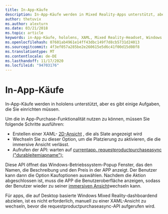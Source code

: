 ```yaml
---
title: In-App-Käufe
description: In-App-Käufe werden in Mixed Reality-Apps unterstützt, aber es gibt einige Aufgaben, die Sie einrichten müssen.
author: thetuvix
ms.author: alexturn
ms.date: 03/21/2018
ms.topic: article
keywords: in-App-Käufe, hololens, XAML, Mixed Reality-Headset, Windows Mixed Reality-Headset, Virtual Reality-Headset
ms.openlocfilehash: 07601ab4961e14ff43dbc149f7d8cb5731d24013
ms.sourcegitcommit: 4f3ef057a285be2e260615e5d6c41f00d15d08f8
ms.translationtype: MT
ms.contentlocale: de-DE
ms.lasthandoff: 11/17/2020
ms.locfileid: "94703176"
---
```

# <a name="in-app-purchases"></a>In-App-Käufe

In-App-Käufe werden in hololens unterstützt, aber es gibt einige Aufgaben, die Sie einrichten müssen.

Um die in App-Purchase-Funktionalität nutzen zu können, müssen Sie folgende Schritte ausführen:
* Erstellen einer XAML- [2D-Ansicht](../design/app-views.md) , die als Slate angezeigt wird
* Wechseln Sie zu dieser Option, um die Platzierung zu aktivieren, die die immersive Ansicht verlässt.
* Aufrufen der API: warten auf [currentapp. requestproductpurchaseasync ("durableitemiapname");](https://docs.microsoft.com/uwp/api/windows.applicationmodel.store.currentapp#Windows_ApplicationModel_Store_CurrentApp_RequestProductPurchaseAsync_System_String_)

Diese API öffnet das Windows-Betriebssystem-Popup Fenster, das den Namen, die Beschreibung und den Preis in der APP anzeigt. Der Benutzer kann dann die Option Kaufoptionen auswählen. Nachdem die Aktion abgeschlossen ist, muss die APP die Benutzeroberfläche anzeigen, sodass der Benutzer wieder zu seiner [immersiven Ansicht](../design/app-views.md)wechseln kann.

Für apps, die auf Desktop basierte Windows Mixed Reality-dashboardend abzielen, ist es nicht erforderlich, manuell zu einer XAML-Ansicht zu wechseln, bevor die requestproductpurchaseasync-API aufgerufen wird.
